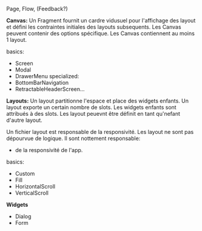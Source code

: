 Page, Flow, (Feedback?)

**Canvas:**
Un Fragment fournit un cardre vidusuel pour l'affichage des layout et défini les contraintes initiales des layouts subsequents.
Les Canvas peuvent contenir des options spécifique.
Les Canvas contiennent au moins 1 layout.

basics:
  - Screen
  - Modal
  - DrawerMenu
specialized:
  - BottomBarNavigation
  - RetractableHeaderScreen...

**Layouts:**
Un layout partitionne l'espace et place des widgets enfants.
Un layout exporte un certain nombre de slots. Les widgets enfants sont attribués à des slots.
Les layout peuevnt être définit en tant qu'nefant d'autre layout.


Un fichier layout est responsable de la responsivité.
Les layout ne sont pas dépourvue de logique. Il sont nottement responsable:
- de la responsivité de l'app. 

basics:
  - Custom
  - Fill
  - HorizontalScroll
  - VerticalScroll

**Widgets**
  - Dialog
  - Form